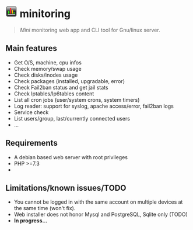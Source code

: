 # ![logo](/public/assets/img/favicon-32x32.png) minitoring

> *Mini* monitoring web app and CLI tool for Gnu/linux server. 

## Main features
- Get O/S, machine, cpu infos
- Check memory/swap usage
- Check disks/inodes usage
- Check packages (installed, upgradable, error)
- Check Fail2ban status and get jail stats
- Check Iptables/Ip6tables content
- List all cron jobs (user/system crons, system timers) 
- Log reader: support for syslog, apache access/error, fail2ban logs
- Service check 
- List users/group, last/currently connected users
- ...

## Requirements
- A debian based web server with root privileges
- PHP >=7.3
- 

## Limitations/known issues/TODO
- You cannot be logged in with the same account on multiple devices at the same time (won't fix). 
- Web installer does not honor Mysql and PostgreSQL, Sqlite only (TODO)
- **In progress...** 
